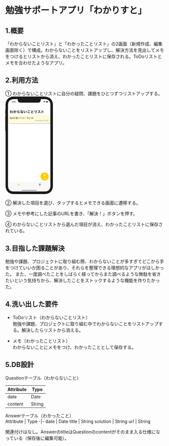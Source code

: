 # 勉強サポートアプリ「わかりすと」

## 1.概要

「わからないことリスト」と「わかったことリスト」の2画面（新規作成、編集画面除く）で構成。わからないことをリストアップし、解決方法を見出してメモをつけるとリストから消え、わかったことリストに保存される。ToDoリストとメモを合わせたようなアプリ。

## 2.利用方法

① わからないことリストに自分の疑問、課題をひとつずつリストアップする。
<img src="QandALists/Assets.xcassets/HowToUse2-1.imageset/HowToUse2-1.png" width=30%>

② 解決した項目を選び、タップするとメモできる画面に遷移する。

③ メモや参考にした記事のURLを書き、「解決！」ボタンを押す。

④ わからないことリストから選んだ項目が消え、わかったことリストに保存されている。

## 3.目指した課題解決

勉強や課題、プロジェクトに取り組む際、わからないことが多すぎてどこから手をつけていいか困ることがあり、それらを整理できる理想的なアプリがほしかった。
また、一度調べたことをしばらく経ってからまた調べるような無駄を省きたいという気持ちから、解決したことをストックするような機能を作りたかった。

## 4.洗い出した要件

- ToDoリスト（わからないことリスト）  
勉強や課題、プロジェクトに取り組む中でわからないことをリストアップする。解決したらリストから消える。

- メモ（わかったことリスト）  
わからないことにメモをつけ、わかったこととして保存する。

## 5.DB設計

Questionテーブル（わからないこと）  

Attribute | Type
-|-
date | Date
content | String

Answerテーブル（わかったこと）  
Attribute | Type
-|-
date | Date
title | String
solution | String
url | String

関連付けはなし。AnswerのtitleはQuestionのcontentがそのまま入る仕様になっている（保存後に編集可能）。
